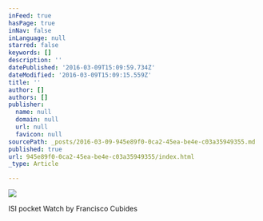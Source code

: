```yaml
---
inFeed: true
hasPage: true
inNav: false
inLanguage: null
starred: false
keywords: []
description: ''
datePublished: '2016-03-09T15:09:59.734Z'
dateModified: '2016-03-09T15:09:15.559Z'
title: ''
author: []
authors: []
publisher:
  name: null
  domain: null
  url: null
  favicon: null
sourcePath: _posts/2016-03-09-945e89f0-0ca2-45ea-be4e-c03a35949355.md
published: true
url: 945e89f0-0ca2-45ea-be4e-c03a35949355/index.html
_type: Article

---
```

![](https://the-grid-user-content.s3-us-west-2.amazonaws.com/02452436-85db-4b82-aab8-90066712f16e.jpg)

ISI pocket Watch by Francisco Cubides